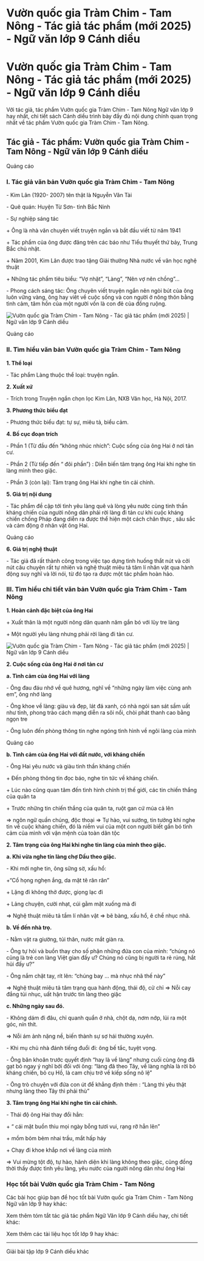 # Vườn quốc gia Tràm Chim - Tam Nông - Tác giả tác phẩm (mới 2025) - Ngữ văn lớp 9 Cánh diều

# Vườn quốc gia Tràm Chim - Tam Nông - Tác giả tác phẩm (mới 2025) - Ngữ văn lớp 9 Cánh diều

Với tác giả, tác phẩm Vườn quốc gia Tràm Chim - Tam Nông Ngữ văn lớp 9 hay nhất, chi tiết sách Cánh diều trình bày đầy đủ nội dung chính quan trọng nhất về tác phẩm Vườn quốc gia Tràm Chim - Tam Nông.

## Tác giả - Tác phẩm: Vườn quốc gia Tràm Chim - Tam Nông - Ngữ văn lớp 9 Cánh diều

Quảng cáo

### **I. Tác giả văn bản Vườn quốc gia Tràm Chim - Tam Nông**

\- Kim Lân (1920- 2007) tên thật là Nguyễn Văn Tài

\- Quê quán: Huyện Từ Sơn- tỉnh Bắc Ninh

\- Sự nghiệp sáng tác

\+ Ông là nhà văn chuyên viết truyện ngắn và bắt đầu viết từ năm 1941

\+ Tác phẩm của ông được đăng trên các báo như Tiểu thuyết thứ bảy, Trung Bắc chủ nhật.

\+ Năm 2001, Kim Lân được trao tặng Giải thưởng Nhà nước về văn học nghệ thuật

\+ Những tác phẩm tiêu biểu: “Vợ nhặt”, “Làng”, “Nên vợ nên chồng”…

\- Phong cách sáng tác: Ông chuyên viết truyện ngắn nên ngòi bút của ông luôn vững vàng, ông hay viêt về cuộc sống và con người ở nông thôn bằng tình cảm, tâm hồn của một người vốn là con đẻ của đồng ruộng.

![Vườn quốc gia Tràm Chim - Tam Nông - Tác giả tác phẩm \(mới 2025\) | Ngữ văn lớp 9 Cánh diều](https://vietjack.com/soan-van-lop-9-cd/images/tac-gia-tac-pham-lang.PNG)

Quảng cáo

### **II. Tìm hiểu văn bản Vườn quốc gia Tràm Chim - Tam Nông**

**1\. Thể loại**

\- Tác phẩm Làng thuộc thể loại: truyện ngắn.

**2\. Xuất xứ**

\- Trích trong Truyện ngắn chọn lọc Kim Lân, NXB Văn học, Hà Nội, 2017. 

**3\. Phương thức biểu đạt**

\- Phương thức biểu đạt: tự sự, miêu tả, biểu cảm.

**4\. Bố cục đoạn trích**

\- Phần 1 (Từ đầu đến “không nhúc nhích”: Cuộc sống của ông Hai ở nơi tản cư.

\- Phần 2 (Từ tiếp đến “ đôi phần”) : Diễn biến tâm trạng ông Hai khi nghe tin làng mình theo giặc.

\- Phần 3 (còn lại): Tâm trạng ông Hai khi nghe tin cải chính.

**5\. Giá trị nội dung**

\- Tác phẩm đề cập tới tình yêu làng quê và lòng yêu nước cùng tinh thần kháng chiến của người nông dân phải rời làng đi tản cư khi cuộc kháng chiến chống Pháp đang diễn ra được thể hiện một cách chân thực , sâu sắc và cảm động ở nhân vật ông Hai.

Quảng cáo

**6\. Giá trị nghệ thuật**

\- Tác giả đã rất thành công trong việc tạo dựng tình huống thắt nút và cởi nút câu chuyện rất tự nhiên và nghệ thuật miêu tả tâm lí nhân vật qua hành động suy nghĩ và lời nói, từ đó tạo ra được một tác phẩm hoàn hảo.

### **III. Tìm hiểu chi tiết văn bản Vườn quốc gia Tràm Chim - Tam Nông**

**1\. Hoàn cảnh đặc biệt của ông Hai**

\+ Xuất thân là một người nông dân quanh năm gắn bó với lũy tre làng

\+ Một người yêu làng nhưng phải rời làng đi tản cư.

![Vườn quốc gia Tràm Chim - Tam Nông - Tác giả tác phẩm \(mới 2025\) | Ngữ văn lớp 9 Cánh diều](https://vietjack.com/soan-van-lop-9-cd/images/tac-gia-tac-pham-lang-1.PNG)

**2\. Cuộc sống của ông Hai ở nơi tản cư**

**a. Tình cảm của ông Hai với làng**

\- Ông đau đáu nhớ về quê hương, nghĩ về “những ngày làm việc cùng anh em”, ông nhớ làng

\- Ông khoe về làng: giàu và đẹp, lát đá xanh, có nhà ngói san sát sầm uất như tỉnh, phong trào cách mạng diễn ra sôi nổi, chòi phát thanh cao bằng ngọn tre

\- Ông luôn đến phòng thông tin nghe ngóng tình hình về ngôi làng của mình

Quảng cáo

**b. Tình cảm của ông Hai với đất nước, với kháng chiến**

\- Ông Hai yêu nước và giàu tinh thần kháng chiến

\+ Đến phòng thông tin đọc báo, nghe tin tức về kháng chiến.

\+ Lúc nào cũng quan tâm đến tình hình chính trị thế giới, các tin chiến thắng của quân ta

\+ Trước những tin chiến thắng của quân ta, ruột gan cứ múa cả lên

⇒ ngôn ngữ quần chúng, độc thoại ⇒ Tự hào, vui sướng, tin tưởng khi nghe tin về cuộc kháng chiến, đó là niềm vui của một con người biết gắn bó tình cảm của mình với vận mệnh của toàn dân tộc

**2\. Tâm trạng của ông Hai khi nghe tin làng của mình theo giặc.**

**a. Khi vừa nghe tin làng chợ Dầu theo giặc.**

\- Khi mới nghe tin, ông sững sờ, xấu hổ:

+“Cổ họng nghẹn ắng, da mặt tê rân rân”

\+ Lặng đi không thở được, giọng lạc đi

\+ Lảng chuyện, cười nhạt, cúi gằm mặt xuống mà đi

⇒ Nghệ thuật miêu tả tầm lí nhân vật ⇒ bẽ bàng, xấu hổ, ê chề nhục nhã.

**b. Về đến nhà trọ.**

\- Nằm vật ra giường, tủi thân, nước mắt giàn ra.

\- Ông tự hỏi và buồn thay cho số phận những đứa con của mình: “chúng nó cũng là trẻ con làng Việt gian đấy ư? Chúng nó cũng bị người ta rẻ rúng, hắt hủi đấy ư?”

\- Ông nắm chặt tay, rít lên: “chúng bay … mà nhục nhã thế này”

⇒ Nghệ thuật miêu tả tâm trạng qua hành động, thái độ, cử chỉ ⇒ Nỗi cay đắng tủi nhục, uất hận trước tin làng theo giặc

**c. Những ngày sau đó.**

\- Không dám đi đâu, chỉ quanh quẩn ở nhà, chột dạ, nơm nớp, lủi ra một góc, nín thít.

⇒ Nỗi ám ảnh nặng nề, biến thành sự sợ hái thường xuyên.

\- Khi mụ chủ nhà đánh tiếng đuổi đi: ông bế tắc, tuyệt vọng.

\- Ông băn khoăn trước quyết định “hay là về làng” nhưng cuối cùng ông đã gạt bỏ ngay ý nghĩ bởi đối với ông: “làng đã theo Tây, về làng nghĩa là rời bỏ kháng chiến, bỏ cụ Hồ, là cam chịu trở về kiếp sống nô lệ”

\- Ông trò chuyện với đứa con út để khẳng định thêm : “Làng thì yêu thật nhưng làng theo Tây thì phải thù”

**3\. Tâm trạng ông Hai khi nghe tin cải chính.**

\- Thái độ ông Hai thay đổi hẳn:

\+ “ cái mặt buồn thiu mọi ngày bỗng tươi vui, rạng rỡ hẳn lên”

\+ mồm bỏm bẻm nhai trầu, mắt hấp háy

\+ Chạy đi khoe khắp nơi về làng của mình

⇒ Vui mừng tột độ, tự hào, hãnh diện khi làng không theo giặc, cũng đồng thời thấy được tình yêu làng, yêu nước của người nông dân như ông Hai

### **Học tốt bài Vườn quốc gia Tràm Chim - Tam Nông**

Các bài học giúp bạn để học tốt bài Vườn quốc gia Tràm Chim - Tam Nông Ngữ văn lớp 9 hay khác:

Xem thêm tóm tắt tác giả tác phẩm Ngữ Văn lớp 9 Cánh diều hay, chi tiết khác:

Xem thêm các tài liệu học tốt lớp 9 hay khác:

* * *

Giải bài tập lớp 9 Cánh diều khác
